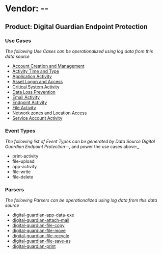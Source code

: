 Vendor: --
==========
Product: Digital Guardian Endpoint Protection
---------------------------------------------

### Use Cases

_The following Use Cases can be operationalized using log data from this data source_

* [Account Creation and Management](../UseCases/usecase_account_creation_and_management.md)
* [Activity Time  and Type](../UseCases/usecase_activity_time__and_type.md)
* [Application Activity](../UseCases/usecase_application_activity.md)
* [Asset Logon and Access](../UseCases/usecase_asset_logon_and_access.md)
* [Critical System Activity](../UseCases/usecase_critical_system_activity.md)
* [Data Loss Prevention](../UseCases/usecase_data_loss_prevention.md)
* [Email Activity](../UseCases/usecase_email_activity.md)
* [Endpoint Activity](../UseCases/usecase_endpoint_activity.md)
* [File Activity](../UseCases/usecase_file_activity.md)
* [Network zones and Location Access](../UseCases/usecase_network_zones_and_location_access.md)
* [Service Account Activity](../UseCases/usecase_service_account_activity.md)


### Event Types

_The following list of Event Types can be generated by Data Source Digital Guardian Endpoint Protection_--, and power the use cases above:_

- print-activity
- file-upload
- app-activity
- file-write
- file-delete


### Parsers

_The following Parsers can be operationalized using log data from this data source_

* [digital-guardian-app-data-exe](../Parsers/parserContent_digital-guardian-app-data-exe.md)
* [digital-guardian-attach-mail](../Parsers/parserContent_digital-guardian-attach-mail.md)
* [digital-guardian-file-copy](../Parsers/parserContent_digital-guardian-file-copy.md)
* [digital-guardian-file-move](../Parsers/parserContent_digital-guardian-file-move.md)
* [digital-guardian-file-recycle](../Parsers/parserContent_digital-guardian-file-recycle.md)
* [digital-guardian-file-save-as](../Parsers/parserContent_digital-guardian-file-save-as.md)
* [digital-guardian-print](../Parsers/parserContent_digital-guardian-print.md)
